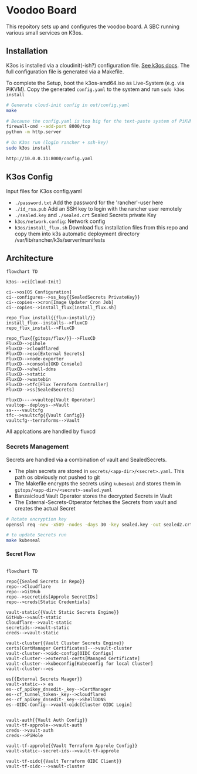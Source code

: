 # Voodoo Board

This repoitory sets up and configures the voodoo board. A SBC running various small services on K3os.

## Installation

K3os is installed via a cloudinit(-ish?) configuration file. [See k3os docs](https://github.com/rancher/k3os/blob/master/README.md#configuration). The full configuration file is generated via a Makefile.

To complete the Setup, boot the k3os-amd64.iso as Live-System (e.g. via PiKVM). Copy the generated `config.yaml` to the system and run `sudo k3os install`

```bash
# Generate cloud-init config in out/config.yaml
make

# Because the config.yaml is too big for the text-paste system of PiKVM, you can host it on a HTTP server
firewall-cmd --add-port 8000/tcp
python -m http.server

# On K3os run (login rancher + ssh-key)
sudo k3os install

http://10.0.0.11:8000/config.yaml
```

## K3os Config

Input files for K3os config.yaml
* `./password.txt` Add the password for the 'rancher'-user here
* `./id_rsa.pub` Add an SSH key to login with the rancher user remotely
* `./sealed.key` and `./sealed.crt` Sealed Secrets private Key
* `k3os/network.config`: Network config
* `k3os/install_flux.sh` Download flus installation files from this repo and copy them into k3s automatic deployment directory /var/lib/rancher/k3s/server/manifests

## Architecture

```mermaid
flowchart TD

k3os-->ci[Cloud-Init]

ci-->os[OS Configuration]
ci--configures-->ss_key{{SealedSecrets PrivateKey}}
ci--copies-->cron[Image Updater Cron Job]
ci--copies-->install_flux[install_flux.sh]

repo_flux_install{{flux-install/}}
install_flux--installs-->FluxCD
repo_flux_install-->FluxCD

repo_flux{{gitops/flux/}}-->FluxCD
FluxCD-->pihole
FluxCD-->cloudflared
FluxCD-->eso[External Secrets]
FluxCD-->node-exporter
FluxCD-->console[OKD Console]
FluxCD-->shell-ddns
FluxCD-->static
FluxCD-->wastebin
FluxCD-->tfc[Flux Terraform Controller]
FluxCD-->ss[SealedSecrets]

FluxCD---->vaultop[Vault Operator]
vaultop--deploys-->Vault
ss----vaultcfg
tfc-->vaultcfg{{Vault Config}}
vaultcfg--terraforms-->Vault

```
All applcations are handled by fluxcd

### Secrets Management
Secrets are handled via a combination of vault and SealedSecrets.

* The plain secrets are stored in `secrets/<app-dir>/<secret>.yaml`. This path os obviously not pushed to git
* The Makefile encrypts the secrets using `kubeseal` and stores them in `gitops/<app-dir>/<secret>-sealed.yaml`
* Banzaicloud Vault Operator stores the decrypted Secrets in Vault
* The External-Secrets-Otperator fetches the Secrets from vault and creates the actual Secret

```bash
# Rotate encryption key
openssl req -new -x509 -nodes -days 30 -key sealed.key -out sealed2.crt -subj "/CN=sealed-secret/O=sealed-secret"

# to update Secrets run
make kubeseal
```
#### Secret Flow

```mermaid

flowchart TD

repo{{Sealed Secrets in Repo}}
repo-->Cloudflare
repo-->GitHub
repo-->secretids[Approle SecretIDs]
repo-->creds[Static Credentials]

vault-static{{Vault Static Secrets Engine}}
GitHub-->vault-static
Cloudflare-->vault-static
secretids-->vault-static
creds-->vault-static

vault-cluster{{Vault Cluster Secrets Engine}}
certs[CertManager Certificates]--->vault-cluster
vault-cluster-->oidc-config[OIDC Configs]
vault-cluster-->external-certs[Managed Certificate]
vault-cluster-->kubeconfig[Kubeconfig for local Cluster]
vault-cluster-->es

es{{External Secrets Maager}}
vault-static--> es
es--cf_apikey_dnsedit-_key-->CertManager
es--cf_tunnel_token-_key-->cloudflared
es--cf_apikey_dnsedit-_key-->ShellDDNS
es--OIDC-Config-->vault-oidc[Cluster OIDC Login]


vault-auth{{Vault Auth Config}}
vault-tf-approle-->vault-auth
creds-->vault-auth
creds-->PiHole

vault-tf-approle{{Vault Terraform Approle Config}}
vault-static--secret-ids-->vault-tf-approle

vault-tf-oidc{{Vault Terraform OIDC Client}}
vault-tf-oidc--->vault-cluster

```
